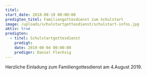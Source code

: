 ```yaml
---
titel:
start_date: 2018-08-19 00:00:00
predigten_titel: Familiengottesdienst zum Schulstart
image: /uploads/schulstartgottesdienst/schulstart-infos.jpg
aktiv: true
predigten:
  - titel: Schulstartgottesdienst
    predigt:
    date: 2019-08-04 00:00:00
    prediger: Daniel Flechsig
---
```


Herzliche Einladung zum Familiengottesdienst am 4.August 2019.
